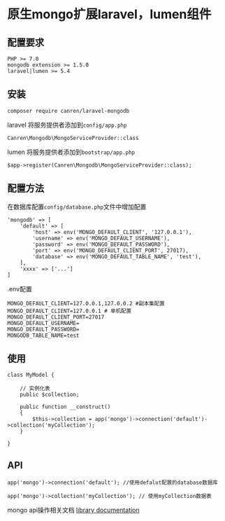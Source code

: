 # 原生mongo扩展laravel，lumen组件


## 配置要求
```
PHP >= 7.0
mongodb extension >= 1.5.0
laravel|lumen >= 5.4
```

## 安装
```
composer require canren/laravel-mongodb
```
laravel 将服务提供者添加到`config/app.php`
```
Canren\Mongodb\MongoServiceProvider::class
```
lumen 将服务提供者添加到`bootstrap/app.php`
```
$app->register(Canren\Mongodb\MongoServiceProvider::class);
```

## 配置方法
在数据库配置`config/database.php`文件中增加配置
```
'mongodb' => [
    'default' => [
        'host' => env('MONGO_DEFAULT_CLIENT', '127.0.0.1'),
        'username' => env('MONGO_DEFAULT_USERNAME'),
        'password' => env('MONGO_DEFAULT_PASSWORD'),
        'port' => env('MONGO_DEFAULT_CLIENT_PORT', 27017),
        'database' => env('MONGO_DEFAULT_TABLE_NAME', 'test'),
    ],
    'xxxx' => ['...']
]
```
.env配置
```
MONGO_DEFAULT_CLIENT=127.0.0.1,127.0.0.2 #副本集配置
MONGO_DEFAULT_CLIENT=127.0.0.1 # 单机配置
MONGO_DEFAULT_CLIENT_PORT=27017
MONGO_DEFAULT_USERNAME=
MONGO_DEFAULT_PASSWORD=
MONGODB_TABLE_NAME=test
```

## 使用
```
class MyModel {

	// 实例化表
	public $collection;

    public function __construct()
    {
        $this->collection = app('mongo')->connection('default')->collection('myCollection');
    }

}
```

## API
```
app('mongo')->connection('default'); //使用defalut配置的database数据库

app('mongo')->collection('myCollection'); // 使用myCollection数据表

```

mongo api操作相关文档 [library documentation](%5Bdocument%5D%28https://docs.mongodb.com/php-library/current/tutorial/install-php-library/%29)

